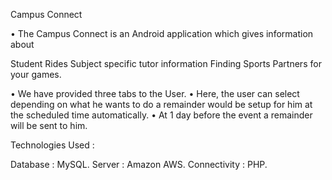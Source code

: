 Campus Connect

 
•	The Campus Connect is an Android application which gives information about

 Student Rides
 Subject specific tutor information 
 Finding Sports Partners for your games.
 
•	We have provided three tabs to the User.
•	Here, the user can select depending on what he wants to do a remainder would be setup for him at the scheduled time automatically.
•	At 1 day before the event a remainder will be sent to him.
 
Technologies Used :

Database : MySQL.
Server : Amazon AWS.
Connectivity : PHP.
 
 

